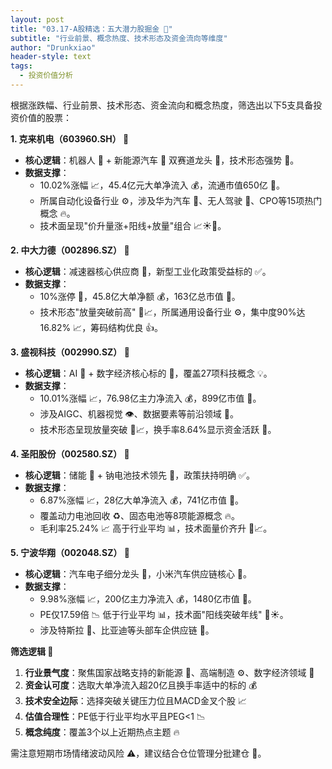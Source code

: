 ```yaml
---
layout: post
title: "03.17-A股精选：五大潜力股掘金 🚀"
subtitle: "行业前景、概念热度、技术形态及资金流向等维度"
author: "Drunkxiao"
header-style: text
tags:
  - 投资价值分析
---
```



根据涨跌幅、行业前景、技术形态、资金流向和概念热度，筛选出以下5支具备投资价值的股票：

**1. 克来机电（603960.SH） 🤖**

*   **核心逻辑**：机器人 🤖 + 新能源汽车 🚗 双赛道龙头 🥇，技术形态强势 💪。
*   **数据支撑**：
    *   10.02%涨幅 📈，45.4亿元大单净流入 💰，流通市值650亿 🏢。
    *   所属自动化设备行业 ⚙️，涉及华为汽车 📱、无人驾驶 🚗、CPO等15项热门概念 🔥。
    *   技术面呈现"价升量涨+阳线+放量"组合 📈☀️🚀。

**2. 中大力德（002896.SZ） 🔩**

*   **核心逻辑**：减速器核心供应商 🥇，新型工业化政策受益标的 ✅。
*   **数据支撑**：
    *   10%涨停 🚀，45.8亿大单净额 💰，163亿总市值 🏢。
    *   技术形态"放量突破前高" 🚀📈，所属通用设备行业 ⚙️，集中度90%达16.82% 📈，筹码结构优良 👍。

**3. 盛视科技（002990.SZ） 🧠**

*   **核心逻辑**：AI 🧠 + 数字经济核心标的 🧮，覆盖27项科技概念 💡。
*   **数据支撑**：
    *   10.01%涨幅 📈，76.98亿主力净流入 💰，899亿市值 🏢。
    *   涉及AIGC、机器视觉 👁️、数据要素等前沿领域 🚀。
    *   技术形态呈现放量突破 🚀📈，换手率8.64%显示资金活跃 🎽。

**4. 圣阳股份（002580.SZ） 🔋**

*   **核心逻辑**：储能 🔋 + 钠电池技术领先 🥇，政策扶持明确 ✅。
*   **数据支撑**：
    *   6.87%涨幅 📈，28亿大单净流入 💰，741亿市值 🏢。
    *   覆盖动力电池回收 ♻️、固态电池等8项能源概念 🔥。
    *   毛利率25.24% 📈 高于行业平均 📊，技术面量价齐升 🚀📈。

**5. 宁波华翔（002048.SZ） 🚗**

*   **核心逻辑**：汽车电子细分龙头 🥇，小米汽车供应链核心 🤝。
*   **数据支撑**：
    *   9.98%涨幅 📈，200亿主力净流入 💰，1480亿市值 🏢。
    *   PE仅17.59倍 📉 低于行业平均 📊，技术面"阳线突破年线" 🚀☀️。
    *   涉及特斯拉 🚗、比亚迪等头部车企供应链 🤝。

**筛选逻辑 🔎**

1.  **行业景气度**：聚焦国家战略支持的新能源 🔋、高端制造 ⚙️、数字经济领域 🧮
2.  **资金认可度**：选取大单净流入超20亿且换手率适中的标的 💰
3.  **技术安全边际**：选择突破关键压力位且MACD金叉个股 📈
4.  **估值合理性**：PE低于行业平均水平且PEG<1 📉
5.  **概念纯度**：覆盖3个以上近期热点主题 🔥

需注意短期市场情绪波动风险 ⚠️，建议结合仓位管理分批建仓 🏦。